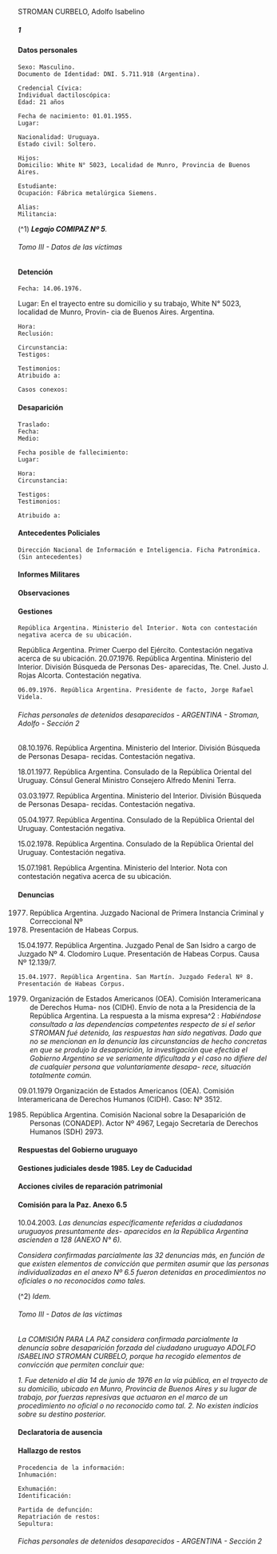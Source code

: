 STROMAN CURBELO, Adolfo Isabelino

##### 1

#### Datos personales

```
Sexo: Masculino.
Documento de Identidad: DNI. 5.711.918 (Argentina).
```
```
Credencial Cívica:
Individual dactiloscópica:
Edad: 21 años
```
```
Fecha de nacimiento: 01.01.1955.
Lugar:
```
```
Nacionalidad: Uruguaya.
Estado civil: Soltero.
```
```
Hijos:
Domicilio: White N° 5023, Localidad de Munro, Provincia de Buenos Aires.
```
```
Estudiante:
Ocupación: Fábrica metalúrgica Siemens.
```
```
Alias:
Militancia:
```
(^1) **_Legajo COMIPAZ Nº 5_**_._


###### Tomo III - Datos de las víctimas

#### Detención

```
Fecha: 14.06.1976.
```
Lugar: En el trayecto entre su domicilio y su trabajo, White N° 5023, localidad de Munro, Provin-
cia de Buenos Aires. Argentina.

```
Hora:
Reclusión:
```
```
Circunstancia:
Testigos:
```
```
Testimonios:
Atribuido a:
```
```
Casos conexos:
```
#### Desaparición

```
Traslado:
Fecha:
Medio:
```
```
Fecha posible de fallecimiento:
Lugar:
```
```
Hora:
Circunstancia:
```
```
Testigos:
Testimonios:
```
```
Atribuido a:
```
#### Antecedentes Policiales

```
Dirección Nacional de Información e Inteligencia. Ficha Patronímica.
(Sin antecedentes)
```
#### Informes Militares

#### Observaciones

#### Gestiones

```
República Argentina. Ministerio del Interior. Nota con contestación negativa acerca de su ubicación.
```
República Argentina. Primer Cuerpo del Ejército. Contestación negativa acerca de su ubicación.
20.07.1976. República Argentina. Ministerio del Interior. División Búsqueda de Personas Des-
aparecidas, Tte. Cnel. Justo J. Rojas Alcorta. Contestación negativa.

```
06.09.1976. República Argentina. Presidente de facto, Jorge Rafael Videla.
```

###### Fichas personales de detenidos desaparecidos - ARGENTINA - Stroman, Adolfo - Sección 2

08.10.1976. República Argentina. Ministerio del Interior. División Búsqueda de Personas Desapa-
recidas. Contestación negativa.

18.01.1977. República Argentina. Consulado de la República Oriental del Uruguay. Cónsul General
Ministro Consejero Alfredo Menini Terra.

03.03.1977. República Argentina. Ministerio del Interior. División Búsqueda de Personas Desapa-
recidas. Contestación negativa.

05.04.1977. República Argentina. Consulado de la República Oriental del Uruguay. Contestación
negativa.

15.02.1978. República Argentina. Consulado de la República Oriental del Uruguay. Contestación
negativa.

15.07.1981. República Argentina. Ministerio del Interior. Nota con contestación negativa acerca de
su ubicación.

#### Denuncias

1977. República Argentina. Juzgado Nacional de Primera Instancia Criminal y Correccional Nº
2. Presentación de Habeas Corpus.

15.04.1977. República Argentina. Juzgado Penal de San Isidro a cargo de Juzgado Nº 4. Clodomiro
Luque. Presentación de Habeas Corpus. Causa Nº 12.139/7.

```
15.04.1977. República Argentina. San Martín. Juzgado Federal Nº 8. Presentación de Habeas Corpus.
```
1979. Organización de Estados Americanos (OEA). Comisión Interamericana de Derechos Huma-
nos (CIDH). Envío de nota a la Presidencia de la República Argentina. La respuesta a la misma expresa^2 :
_Habiéndose consultado a las dependencias competentes respecto de si el señor STROMAN fué detenido,
las respuestas han sido negativas. Dado que no se mencionan en la denuncia las circunstancias de
hecho concretas en que se produjo la desaparición, la investigación que efectúa el Gobierno Argentino
se ve seriamente dificultada y el caso no difiere del de cualquier persona que voluntariamente desapa-
rece, situación totalmente común._

09.01.1979 Organización de Estados Americanos (OEA). Comisión Interamericana de Derechos
Humanos (CIDH). Caso: Nº 3512.

1985. República Argentina. Comisión Nacional sobre la Desaparición de Personas (CONADEP).
Actor Nº 4967, Legajo Secretaría de Derechos Humanos (SDH) 2973.

#### Respuestas del Gobierno uruguayo

#### Gestiones judiciales desde 1985. Ley de Caducidad

#### Acciones civiles de reparación patrimonial

#### Comisión para la Paz. Anexo 6.5

10.04.2003. _Las denuncias específicamente referidas a ciudadanos uruguayos presuntamente des-
aparecidos en la República Argentina ascienden a 128 (ANEXO N° 6)._

_Considera confirmadas parcialmente las 32 denuncias más, en función de que existen elementos de
convicción que permiten asumir que las personas individualizadas en el anexo Nº 6.5 fueron detenidas
en procedimientos no oficiales o no reconocidos como tales._

(^2) _Idem._


###### Tomo III - Datos de las víctimas

_La COMISIÓN PARA LA PAZ considera confirmada parcialmente la denuncia sobre desaparición
forzada del ciudadano uruguayo ADOLFO ISABELINO STROMAN CURBELO, porque ha recogido
elementos de convicción que permiten concluir que:_

_1. Fue detenido el día 14 de junio de 1976 en la vía pública, en el trayecto de su domicilio, ubicado
en Munro, Provincia de Buenos Aires y su lugar de trabajo, por fuerzas represivas que actuaron en el
marco de un procedimiento no oficial o no reconocido como tal.
2. No existen indicios sobre su destino posterior._

#### Declaratoria de ausencia

#### Hallazgo de restos

```
Procedencia de la información:
Inhumación:
```
```
Exhumación:
Identificación:
```
```
Partida de defunción:
Repatriación de restos:
Sepultura:
```

###### Fichas personales de detenidos desaparecidos - ARGENTINA - Sección 2

